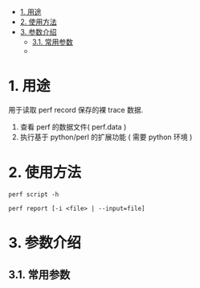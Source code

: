 
<!-- @import "[TOC]" {cmd="toc" depthFrom=1 depthTo=6 orderedList=false} -->

<!-- code_chunk_output -->

- [1. 用途](#1-用途)
- [2. 使用方法](#2-使用方法)
- [3. 参数介绍](#3-参数介绍)
  - [3.1. 常用参数](#31-常用参数)
  - [](#)

<!-- /code_chunk_output -->

# 1. 用途

用于读取 perf record 保存的裸 trace 数据.

1. 查看 perf 的数据文件( perf.data )
2. 执行基于 python/perl 的扩展功能 ( 需要 python 环境 )

# 2. 使用方法

```
perf script -h
```

```
perf report [-i <file> | --input=file]
```

# 3. 参数介绍

## 3.1. 常用参数


##